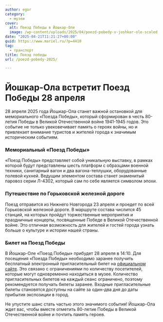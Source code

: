 ```yaml
---
author: egor
category:
  - музеи
cover:
  alt: Поезд Победы в Йошкар-Оле
  image: /wp-content/uploads/2025/04/poezd-pobedy-v-joshkar-ole-scaled.jpg
date: "2025-04-21T11:21:27+00:00"
guid: https://www.mariel.ru/?p=4410
tag:
  - транспорт
title: Поезд победы
url: /poezd-pobedy-2025/

---
```

# Йошкар-Ола встретит Поезд Победы 28 апреля

28 апреля 2025 года Йошкар-Ола станет важной остановкой для мемориального «Поезда Победы», который сформирован в честь 80-летия Победы в Великой Отечественной войне 1941-1945 годов. Это событие не только увековечивает память о героях войны, но и привлекает внимание туристов и жителей города к значимым историческим событиям.

### Мемориальный «Поезд Победы»

«Поезд Победы» представляет собой уникальную выставку, в рамках которой будут представлены шесть платформ с образцами военной техники, санитарный вагон и два вагона-теплушки, оборудованные полевой кухней. Ведущим элементом состава станет знаменитый паровоз серии Л-4302, который сам по себе является символом эпохи.

### Путешествие по Горьковской железной дороге

Поезд отправится из Нижнего Новгорода 23 апреля и проедет по всей Горьковской железной дороге. В маршруте состава числится 45 станций, на которых пройдут торжественные мероприятия и праздничные концерты, посвященные Победе в Великой Отечественной войне. Это отличная возможность для жителей и гостей города узнать больше о культуре и истории нашей страны.

### Билет на Поезд Победы

В Йошкар-Оле «Поезд Победы» прибудет 28 апреля в 14:10. Для посещения «Поезда Победы» необходимо заранее получить бесплатный электронный пригласительный билет на [официальном сайте](https://poyezd-pobedy.ru/registration/). Это связано с ограничениями по количеству посетителей, которые могут одновременно находиться в музее. Количество пригласительных билетов на каждый сеанс ограничено, поэтому рекомендуется получать билеты заранее. Входные пригласительные билеты становятся доступны на сайте за один-два дня до даты прибытия экспозиции в город.

Не упустите шанс стать частью этого значимого события! Йошкар-Ола ждет вас, чтобы вместе отметить 80-летие Победы в Великой Отечественной войне и почтить память героев.
